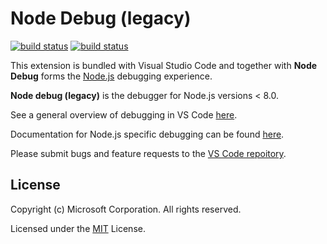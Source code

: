# Node Debug (legacy)

[![build status](https://travis-ci.org/Microsoft/vscode-node-debug.svg?branch=master)](https://travis-ci.org/Microsoft/vscode-node-debug)
[![build status](https://ci.appveyor.com/api/projects/status/t74psolxi3k7bcjp/branch/master?svg=true)](https://ci.appveyor.com/project/weinand/vscode-node-debug)

This extension is bundled with Visual Studio Code and together with **Node Debug** forms the [Node.js](https://nodejs.org) debugging experience.

**Node debug (legacy)** is the debugger for Node.js versions < 8.0.

See a general overview of debugging in VS Code [here](https://code.visualstudio.com/docs/editor/debugging).

Documentation for Node.js specific debugging can be found [here](https://code.visualstudio.com/docs/nodejs/nodejs-debugging).

Please submit bugs and feature requests to the [VS Code repoitory](https://github.com/microsoft/vscode/issues).


## License

Copyright (c) Microsoft Corporation. All rights reserved.

Licensed under the [MIT](LICENSE.txt) License.
